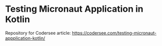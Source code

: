 # Testing Micronaut Application in Kotlin
Repository for Codersee article: https://codersee.com/testing-micronaut-appplication-kotlin/ 

